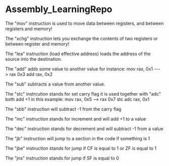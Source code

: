 # Assembly_LearningRepo


The "mov" instruction is used to move data between registers, and between registers and memory!

The "xchg" instruction lets you exchange the contents of two registers or between register and memory!

The "lea" instruction (load effective address) loads the address of the source into the destination.

The "add" adds some value to another value for instance: mov rax, 0x1           ---> rax 0x3
                                                         add rax, 0x2
                                                                              

The "sub" subtracts a value from another value.

The "stc" instrcution stands for set carry flag it is used together with "adc" both add +1 in this example: mov rax, 0x5      --> rax 0x7
                                                                                                stc
                                                                                                adc rax, 0x1
                                                                                       
                                                                                     
The "sbb" instruction will subtract -1 from the carry flag                                                                                      

The "inc" instruction stands for increment and will add +1 to a value 

The "dec" instruction stands for decrement and will subtract -1 from a value

The "jb" instruction will jump to a section in the code if something is 1

The "jbe" instruction stands for jump if CF is equal to 1 or ZF is equal to 1

The "jns" instruction stands for jump if SF is equal to 0

